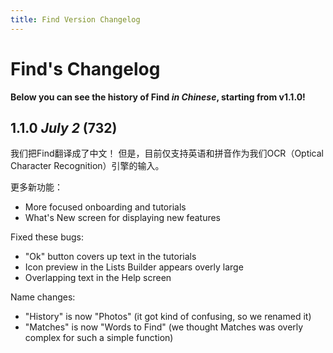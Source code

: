 ```yaml
---
title: Find Version Changelog
---
```

# Find's Changelog
**Below you can see the history of Find _in Chinese_, starting from v1.1.0!**


## 1.1.0 _July 2_ (732)

我们把Find翻译成了中文！ 但是，目前仅支持英语和拼音作为我们OCR（Optical Character Recognition）引擎的输入。

更多新功能：
- More focused onboarding and tutorials
- What's New screen for displaying new features

Fixed these bugs:
- "Ok" button covers up text in the tutorials
- Icon preview in the Lists Builder appears overly large
- Overlapping text in the Help screen

Name changes:
- "History" is now "Photos" (it got kind of confusing, so we renamed it)
- "Matches" is now "Words to Find" (we thought Matches was overly complex for such a simple function)


